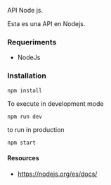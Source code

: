  API Node js.

Esta es una API en Nodejs.

### Requeriments

* NodeJs


### Installation

```
npm install
```

To execute in development mode

```
npm run dev
```

to run in production
```
npm start
```

#### Resources

* https://nodejs.org/es/docs/
